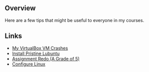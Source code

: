 ## Overview

Here are a few tips that might be useful to everyone in my courses.

## Links

- [My VirtualBox VM Crashes](VirtualBoxVmCrash.html)
- [Install Pristine Lubuntu](InstallPristineLubuntu.html)
- [Assignment Redo (A Grade of 5)](AssignmentRedo.html)
- [Configure Linux][cl]

[cl]: https://www.elvenware.com/charlie/os/linux/ConfigureLinux.html
